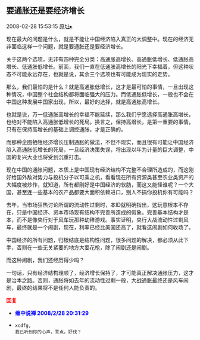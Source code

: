 ## 要通胀还是要经济增长
2008-02-28 15:53:15
[原址▸](http://www.fxgan.com/chan_time/2008_01_06/894.htm)



 现在最大的问题是什么，就是不能让中国经济陷入真正的大调整中。现在的经济无非面临这样一个问题，就是要通胀还是要经济增长。


 


 关于这两个选项，无非有四种完全分类：高通胀高增长、高通胀低增长、低通胀高增长、低通胀低增长。前面，我们一直在低通胀高增长的阳光下幸福着，但这种状态不可能永远存在，也就是说，其余三个选项也有可能成为现实的走势。


 


 那么，我们最怕的是什么？就是高通胀低增长，这才是最可怕的事情，一旦出现这种情况，中国整个社会结构都将面临强大的压力。而低通胀低增长，一般也不会在中国这种发展中国家出现，所以，最好的选择，就是高通胀高增长。


 


 也就是说，万一低通胀高增长的幸福不能延续，那么我们宁愿选择高通胀高增长，也绝对不能陷入高通胀低增长的死局。换言之，保持高增长，是第一重要的事情，只有在保持高增长的基础上调控通胀，才是正确的。


 


 而那种企图牺牲经济增长压制通胀的做法，不但不现实，而且很有可能让中国经济陷入高通胀低增长的死局，一旦经济决策失误，将出现以年为计量的巨大调整，中国的复兴大业也将受到沉重打击。


 


 现在中国的通胀问题，本质上是中国现有经济结构不完整不合理所造成的，而这刚好给国外敌对势力与投机分子以可乘之机，看看现在所有资源类甚至农业类资产的大幅度被炒作，就知道，所有都刚好是中国经济的软肋，而这又能怪谁呢？一个大国，甚至连一些基本的农产品都要大面积依赖进口，别人不搞你投机你有可能吗？


 


 去年，当市场狂热讨论所谓的流动性过剩时，本ID就明确指出，这玩意根本不存在，只是中国经济、资本市场现有结构不完善所造成的假象。完善基本结构才是本，而不是像央行对于风车玩那种幼稚游戏。事实证明，央行大战流动性过剩风车，最终就是一个闹剧，现在，利率已经比美国还高了，就看这闹剧如何收场了。


 


 中国经济的所有问题，归根结底是结构性问题，很多问题的解决，都必须从此下手，否则在一些无关紧要的地方大耍花枪，除了闹剧还是闹剧。


 


 而这种闹剧，我们还经历得少吗？


 


 一句话，只有经济结构理顺了，经济增长保持了，才可能真正解决通胀压力，这才是治本之路。否则，通胀将如去年的流动性过剩一般，大战通胀最终还是风车闹剧，最终的结果将不是任何人能负责的。


 


 





<font color='red'>**回复**</font>


- **<font color='blue'>缠中说禅 2008/2/28 20:31:29</font>**
- ```
  xcdfg,
  我已听到你的心声，乖点，好伐？
  ```

